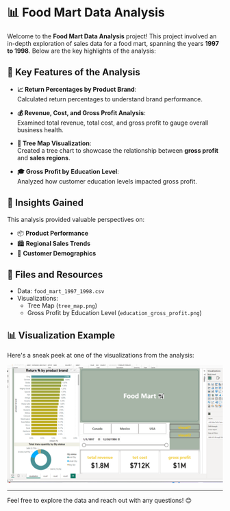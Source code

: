 # 📊 Food Mart Data Analysis

Welcome to the **Food Mart Data Analysis** project! This project involved an in-depth exploration of sales data for a food mart, spanning the years **1997 to 1998**. Below are the key highlights of the analysis:

## 🚀 Key Features of the Analysis

- **📈 Return Percentages by Product Brand**:  
  Calculated return percentages to understand brand performance.

- **💰 Revenue, Cost, and Gross Profit Analysis**:  
  Examined total revenue, total cost, and gross profit to gauge overall business health.

- **🌳 Tree Map Visualization**:  
  Created a tree chart to showcase the relationship between **gross profit** and **sales regions**.

- **🎓 Gross Profit by Education Level**:  
  Analyzed how customer education levels impacted gross profit.

## 🧐 Insights Gained

This analysis provided valuable perspectives on:  
- 📦 **Product Performance**  
- 🏙️ **Regional Sales Trends**  
- 👥 **Customer Demographics**

## 📁 Files and Resources

- Data: `food_mart_1997_1998.csv`
- Visualizations:  
  - Tree Map (`tree_map.png`)  
  - Gross Profit by Education Level (`education_gross_profit.png`)

## 📊 Visualization Example

Here's a sneak peek at one of the visualizations from the analysis:

![Tree Map Example](image.png)

---

Feel free to explore the data and reach out with any questions! 😊
